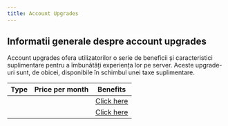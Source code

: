 ```yaml
---
title: Account Upgrades
---
```


## Informatii generale despre account upgrades

Account upgrades ofera utilizatorilor o serie de beneficii și caracteristici suplimentare pentru a îmbunătăți experiența lor pe server. Aceste upgrade-uri sunt, de obicei, disponibile în schimbul unei taxe suplimentare.

| Type | Price per month | Benefits |
| :----: | :----: | :----: |
| <PremiumSubscription type='gold' /> | <Gold :amount='3000' /> | [Click here](./gold) |
| <PremiumSubscription type='platinum' /> | <Gold :amount='6000' /> | [Click here](./platinum) |
